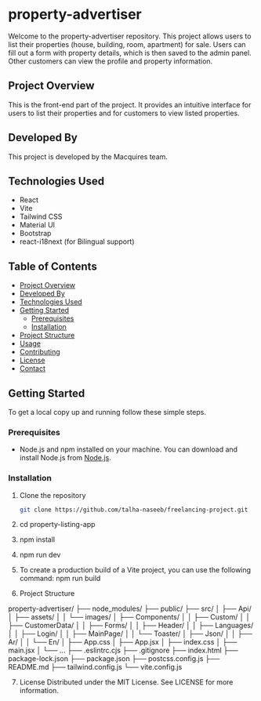# property-advertiser

Welcome to the property-advertiser repository. This project allows users to list their properties (house, building, room, apartment) for sale. Users can fill out a form with property details, which is then saved to the admin panel. Other customers can view the profile and property information.

## Project Overview

This is the front-end part of the project. It provides an intuitive interface for users to list their properties and for customers to view listed properties.

## Developed By

This project is developed by the Macquires team.

## Technologies Used

- React
- Vite
- Tailwind CSS
- Material UI
- Bootstrap
- react-i18next (for Bilingual support)

## Table of Contents

- [Project Overview](#project-overview)
- [Developed By](#developed-by)
- [Technologies Used](#technologies-used)
- [Getting Started](#getting-started)
  - [Prerequisites](#prerequisites)
  - [Installation](#installation)
- [Project Structure](#project-structure)
- [Usage](#usage)
- [Contributing](#contributing)
- [License](#license)
- [Contact](#contact)

## Getting Started

To get a local copy up and running follow these simple steps.

### Prerequisites

- Node.js and npm installed on your machine. You can download and install Node.js from [Node.js](https://nodejs.org/).

### Installation

1. Clone the repository
   ```sh
   git clone https://github.com/talha-naseeb/freelancing-project.git

2. cd property-listing-app

3. npm install

4. npm run dev

5. To create a production build of a Vite project, you can use the following command:
npm run build


6. Project Structure

property-advertiser/
├── node_modules/
├── public/
├── src/
│   ├── Api/
│   ├── assets/
│   │   └── images/
│   ├── Components/
│   │   ├── Custom/
│   │   ├── CustomerData/
│   │   ├── Forms/
│   │   ├── Header/
│   │   ├── Languages/
│   │   ├── Login/
│   │   ├── MainPage/
│   │   └── Toaster/
│   ├── Json/
│   │   ├── Ar/
│   │   └── En/
│   ├── App.css
│   ├── App.jsx
│   ├── index.css
│   ├── main.jsx
│   └── ...
├── .eslintrc.cjs
├── .gitignore
├── index.html
├── package-lock.json
├── package.json
├── postcss.config.js
├── README.md
├── tailwind.config.js
└── vite.config.js

7. License
Distributed under the MIT License. See LICENSE for more information.

